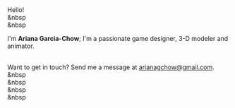\
\
\
\
Hello!
\
&nbsp
\
&nbsp

I'm **Ariana Garcia-Chow**; I'm a passionate game designer, 3-D modeler and animator.
\
&nbsp;

Want to get in touch? Send me a  message at <u>arianagchow@gmail.com</u>.
\
&nbsp
\
&nbsp
\
&nbsp
\
&nbsp



